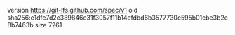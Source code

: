 version https://git-lfs.github.com/spec/v1
oid sha256:e1dfe7d2c389846e31f3057f11b14efdbd6b3577730c595b01cbe3b2e8b7463b
size 7261
